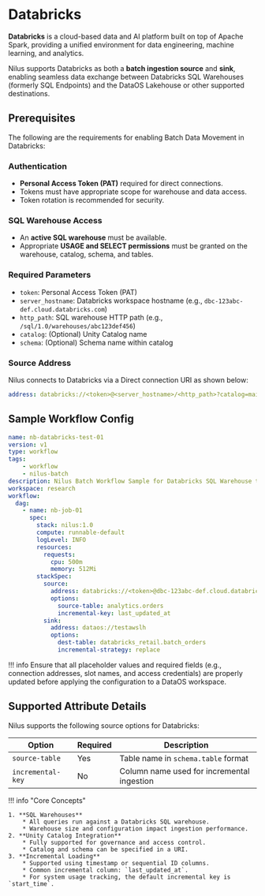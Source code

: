 # Databricks

**Databricks** is a cloud-based data and AI platform built on top of Apache Spark, providing a unified environment for data engineering, machine learning, and analytics.

Nilus supports Databricks as both a **batch ingestion source** and **sink**, enabling seamless data exchange between Databricks SQL Warehouses (formerly SQL Endpoints) and the DataOS Lakehouse or other supported destinations.

## Prerequisites

The following are the requirements for enabling Batch Data Movement in Databricks:

### **Authentication**

* **Personal Access Token (PAT)** required for direct connections.
* Tokens must have appropriate scope for warehouse and data access.
* Token rotation is recommended for security.

### **SQL Warehouse Access**

* An **active SQL warehouse** must be available.
* Appropriate **USAGE and SELECT permissions** must be granted on the warehouse, catalog, schema, and tables.

### **Required Parameters**

* `token`: Personal Access Token (PAT)
* `server_hostname`: Databricks workspace hostname (e.g., `dbc-123abc-def.cloud.databricks.com`)
* `http_path`: SQL warehouse HTTP path (e.g., `/sql/1.0/warehouses/abc123def456`)
* `catalog`: (Optional) Unity Catalog name
* `schema`: (Optional) Schema name within catalog

### **Source Address**

Nilus connects to Databricks via a Direct connection URI as shown below:

```yaml
address: databricks://<token>@<server_hostname>/<http_path>?catalog=main&schema=default
```

## Sample Workflow Config

```yaml
name: nb-databricks-test-01
version: v1
type: workflow
tags:
    - workflow
    - nilus-batch
description: Nilus Batch Workflow Sample for Databricks SQL Warehouse to DataOS Lakehouse
workspace: research
workflow:
  dag:
    - name: nb-job-01
      spec:
        stack: nilus:1.0
        compute: runnable-default
        logLevel: INFO
        resources:
          requests:
            cpu: 500m
            memory: 512Mi
        stackSpec:
          source:
            address: databricks://<token>@dbc-123abc-def.cloud.databricks.com/sql/1.0/warehouses/abc123def456?catalog=main&schema=default
            options:
              source-table: analytics.orders
              incremental-key: last_updated_at
          sink:
            address: dataos://testawslh
            options:
              dest-table: databricks_retail.batch_orders
              incremental-strategy: replace
```

!!! info
    Ensure that all placeholder values and required fields (e.g., connection addresses, slot names, and access credentials) are properly updated before applying the configuration to a DataOS workspace.




## Supported Attribute Details

Nilus supports the following source options for Databricks:

| Option            | Required | Description                                |
| ----------------- | -------- | ------------------------------------------ |
| `source-table`    | Yes      | Table name in `schema.table` format        |
| `incremental-key` | No       | Column name used for incremental ingestion |



!!! info "Core Concepts"
    

    1. **SQL Warehouses**
        * All queries run against a Databricks SQL warehouse.
        * Warehouse size and configuration impact ingestion performance.
    2. **Unity Catalog Integration**
        * Fully supported for governance and access control.
        * Catalog and schema can be specified in a URI.
    3. **Incremental Loading**
        * Supported using timestamp or sequential ID columns.
        * Common incremental column: `last_updated_at`.
        * For system usage tracking, the default incremental key is `start_time`.




